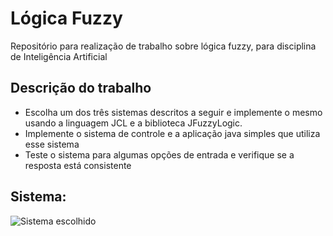 # Lógica Fuzzy
Repositório para realização de trabalho sobre lógica fuzzy, para disciplina de Inteligência Artificial

## Descrição do trabalho

* Escolha um dos três sistemas descritos a seguir e implemente o mesmo usando a linguagem JCL e a biblioteca JFuzzyLogic.
* Implemente o sistema de controle e a aplicação java simples que utiliza esse sistema
* Teste o sistema para algumas opções de entrada e verifique se a resposta está consistente

## Sistema:
![Sistema escolhido](https://i.imgur.com/ErYCPhg.png)

